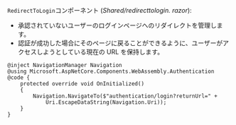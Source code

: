 `RedirectToLogin`コンポーネント (*Shared/redirecttologin. razor*):

* 承認されていないユーザーのログインページへのリダイレクトを管理します。
* 認証が成功した場合にそのページに戻ることができるように、ユーザーがアクセスしようとしている現在の URL を保持します。

```razor
@inject NavigationManager Navigation
@using Microsoft.AspNetCore.Components.WebAssembly.Authentication
@code {
    protected override void OnInitialized()
    {
        Navigation.NavigateTo($"authentication/login?returnUrl=" +
            Uri.EscapeDataString(Navigation.Uri));
    }
}
```
